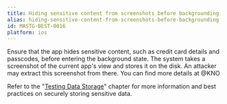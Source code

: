 ```yaml
---
title: Hiding sensitive content from screenshots before backgrounding
alias: hiding-sensitive-content-from-screenshots-before-backgrounding
id: MASTG-BEST-0016
platform: ios
---
```


Ensure that the app hides sensitive content, such as credit card details and passcodes, before entering the background state. The system takes a screenshot of the current app's view and stores it on the disk. An attacker may extract this screenshot from there. You can find more details at @KNO

Refer to the "[Testing Data Storage](../../Document/0x06d-Testing-Data-Storage.md "Testing Data Storage")" chapter for more information and best practices on securely storing sensitive data.
